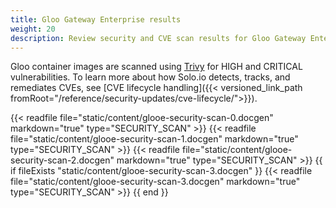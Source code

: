 ```yaml
---
title: Gloo Gateway Enterprise results
weight: 20
description: Review security and CVE scan results for Gloo Gateway Enterprise. 
---
```


Gloo container images are scanned using [Trivy](https://github.com/aquasecurity/trivy) for HIGH and CRITICAL vulnerabilities. To learn more about how Solo.io detects, tracks, and remediates CVEs, see [CVE lifecycle handling]({{< versioned_link_path fromRoot="/reference/security-updates/cve-lifecycle/">}}).

{{< readfile file="static/content/glooe-security-scan-0.docgen" markdown="true" type="SECURITY_SCAN" >}}
{{< readfile file="static/content/glooe-security-scan-1.docgen" markdown="true" type="SECURITY_SCAN" >}}
{{< readfile file="static/content/glooe-security-scan-2.docgen" markdown="true" type="SECURITY_SCAN" >}}
{{ if fileExists "static/content/glooe-security-scan-3.docgen" }}
{{< readfile file="static/content/glooe-security-scan-3.docgen" markdown="true" type="SECURITY_SCAN" >}}
{{ end }}